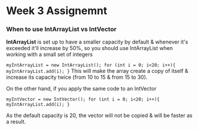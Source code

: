 # Week 3 Assignemnt

### When to use IntArrayList vs IntVector

**IntArrayList** is set up to have a smaller capacity by default & whenever it's exceeded it'll increase by 50%, so you should use IntArrayList when working with a small set of integers

`myIntArrayList = new IntArrayList(); for (int i = 0; i<20; i++){ myIntArrayList.add(i); }`
This will make the array create a copy of itself & increase its capacity twice (from 10 to 15 & from 15 to 30).

On the other hand, if you apply the same code to an IntVector

`myIntVector = new IntVector(); for (int i = 0; i<20; i++){ myIntArrayList.add(i); }`

As the default capacity is 20, the vector will not be copied & will be faster as a result.
